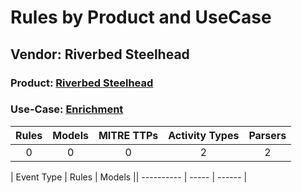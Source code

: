 Rules by Product and UseCase
============================
Vendor: Riverbed Steelhead
--------------------------
### Product: [Riverbed Steelhead](../ds_riverbed_steelhead_riverbed_steelhead.md)
### Use-Case: [Enrichment](../../../../UseCases/uc_enrichment.md)

| Rules | Models | MITRE TTPs | Activity Types | Parsers |
|:-----:|:------:|:----------:|:--------------:|:-------:|
|   0   |   0    |     0      |       2        |    2    |

| Event Type | Rules | Models || ---------- | ----- | ------ |
